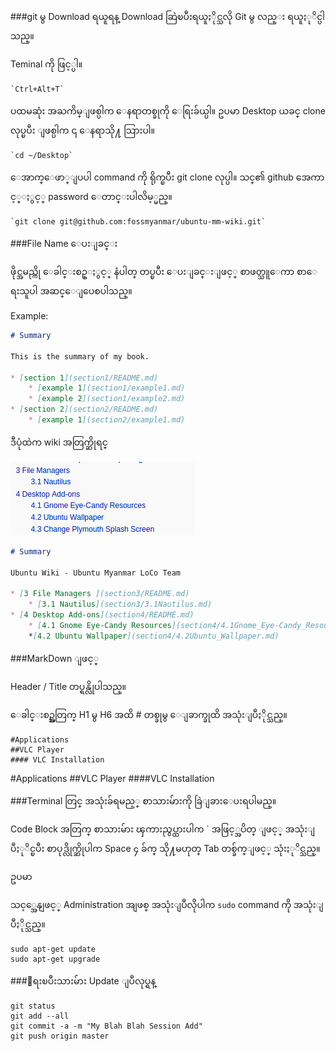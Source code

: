 ###git မွ Download ရယူရန္ 
Download ဆြဲၿပီးရယူႏိုင္သလို Git မွ လည္း ရယူႏုိင္ပါသည္။

Teminal ကို ဖြင့္ပါ။

	`Ctrl+Alt+T`

ပထမဆုံး အႀကိမ္ျဖစ္ပါက  ေနရာတစ္ခုကို ေရြးခ်ယ္ပါ။ ဥပမာ Desktop
ယခင္ clone လုပ္ၿပီး ျဖစ္ပါက ၎ ေနရာသို႔ သြားပါ။

	`cd ~/Desktop`

ေအာက္ေဖာ္ျပပါ command ကို ရိုက္ၿပီး git clone လုပ္ပါ။ 
သင္၏ github အေကာင့္ႏွင့္ password ေတာင္းပါလိမ့္မည္။

	`git clone git@github.com:fossmyanmar/ubuntu-mm-wiki.git`

###File Name ေပးျခင္း

ဖိုင္အမည္ကို ေခါင္းစဥ္ႏွင့္ နံပါတ္ တပ္ၿပီး ေပးျခင္းျဖင့္ စာဖတ္သူေကာ စာေရးသူပါ အဆင္ေျပေစပါသည္။

Example:

```markdown
# Summary

This is the summary of my book.

* [section 1](section1/README.md)
    * [example 1](section1/example1.md)
    * [example 2](section1/example2.md)
* [section 2](section2/README.md)
    * [example 1](section2/example1.md)
```

ဒီပုံထဲက wiki အတြက္ဆိုရင္ 


![Sample Section](./img/example_session.png "Sample Section")


```markdown
# Summary

Ubuntu Wiki - Ubuntu Myanmar LoCo Team

* [3 File Managers ](section3/README.md)
    * [3.1 Nautilus](section3/3.1Nautilus.md)
* [4 Desktop Add-ons](section4/README.md)
    * [4.1 Gnome Eye-Candy Resources](section4/4.1Gnome_Eye-Candy_Resources.md)
    *[4.2 Ubuntu Wallpaper](section4/4.2Ubuntu_Wallpaper.md)
```


###MarkDown ျဖင့္


Header / Title တပ္ရန္လိုပါသည္။


ေခါင္းစဥ္အတြက္ H1 မွ H6 အထိ # တစ္ခုမွ ေျခာက္ခုထိ အသုံးျပဳႏိုင္သည္။

	#Applications
	##VLC Player
	#### VLC Installation


#Applications
##VLC Player
####VLC Installation




###Terminal တြင္ အသုံးခ်ရမည့္ စာသားမ်ားကို ခြဲျခားေပးရပါမည္။

Code Block အတြက္ စာသားမ်ား ၾကားညွပ္ထားပါက ` အဖြင့္အပိတ္ ျဖင့္ အသုံးျပဳႏုိင္ၿပီး စာပုဒ္လိုက္ဆိုပါက Space ၄ ခ်က္ သို႔မဟုတ္ Tab တစ္ခ်က္ျဖင့္ သုံးႏုိင္သည္။

ဥပမာ

သင့္အေနျဖင့္ Administration အျဖစ္ အသုံးျပဳလိုပါက `sudo` command ကို အသုံးျပဳႏိုင္သည္။ 

	sudo apt-get update
	sudo apt-get upgrade

###ေရးၿပီးသားမ်ား Update ျပဳလုပ္ရန္

	git status
	git add --all
	git commit -a -m "My Blah Blah Session Add"
	git push origin master
